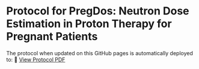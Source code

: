 # Protocol for PregDos: Neutron Dose Estimation in Proton Therapy for Pregnant Patients

The protocol when updated on this GitHub pages is automatically deployed to:
📄 [View Protocol PDF](https://yourusername.github.io/your-repo-name/pregdose_protocol.pdf)
